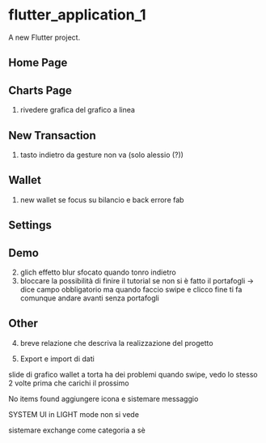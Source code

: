 # flutter_application_1

A new Flutter project.

## Home Page
## Charts Page
1. ⁠⁠rivedere grafica del grafico a linea
## New Transaction
1. tasto indietro da gesture non va (solo alessio (?))


## Wallet
1. new wallet se focus su bilancio e back errore fab 
## Settings

## Demo
2. glich effetto blur sfocato quando tonro indietro 
3. bloccare la possibilità di finire il tutorial se non si è fatto il portafogli -> dice campo obbligatorio ma quando faccio swipe e clicco fine ti fa comunque andare avanti senza portafogli



## Other
4. ⁠breve relazione che descriva la realizzazione del progetto

5. Export e import di dati 




slide di grafico wallet a torta ha dei problemi quando swipe, vedo lo stesso 2 volte prima che carichi il prossimo

No items found aggiungere icona e sistemare messaggio

SYSTEM UI in LIGHT mode non si vede


sistemare exchange come categoria a sè 



